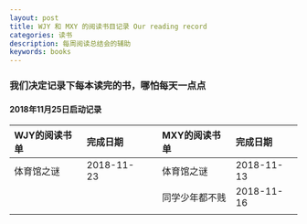 ```yaml
---
layout: post
title: WJY 和 MXY 的阅读书目记录 Our reading record
categories: 读书
description: 每周阅读总结会的辅助
keywords: books
---
```

### 我们决定记录下每本读完的书，哪怕每天一点点
#### 2018年11月25日启动记录

| WJY的阅读书单 | 完成日期   |   | MXY的阅读书单 | 完成日期 |
|:---------------|:------------|---|:---------------|:----------|
| 体育馆之谜    | 2018-11-23 |   |   体育馆之谜  |  2018-11-13   |
|               |            |   |  同学少年都不贱  | 2018-11-16  |
|               |            |   |               |          |
